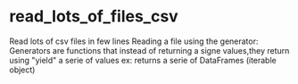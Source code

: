 # read_lots_of_files_csv
Read lots of csv files in few lines
Reading a file using the generator:
Generators are functions that instead of returning a signe values,they return using "yield" a serie of values ex: returns a serie of DataFrames (iterable object)
